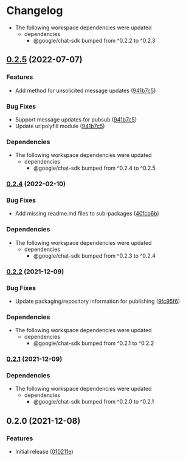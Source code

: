 # Changelog

* The following workspace dependencies were updated
  * dependencies
    * @google/chat-sdk bumped from ^0.2.2 to ^0.2.3

## [0.2.5](https://github.com/googleworkspace/chat-framework-nodejs/compare/chat-sdk-dialogflow-v0.2.4...chat-sdk-dialogflow-v0.2.5) (2022-07-07)


### Features

* Add method for unsolicited message updates ([941b7c5](https://github.com/googleworkspace/chat-framework-nodejs/commit/941b7c51723577896fbbc8c02c7e671a503070cc))


### Bug Fixes

* Support message updates for pubsub ([941b7c5](https://github.com/googleworkspace/chat-framework-nodejs/commit/941b7c51723577896fbbc8c02c7e671a503070cc))
* Update urlpolyfill module ([941b7c5](https://github.com/googleworkspace/chat-framework-nodejs/commit/941b7c51723577896fbbc8c02c7e671a503070cc))


### Dependencies

* The following workspace dependencies were updated
  * dependencies
    * @google/chat-sdk bumped from ^0.2.4 to ^0.2.5

### [0.2.4](https://www.github.com/googleworkspace/chat-framework-nodejs/compare/chat-sdk-dialogflow-v0.2.2...chat-sdk-dialogflow-v0.2.4) (2022-02-10)


### Bug Fixes

* Add missing readme.md files to sub-packages ([40fcb6b](https://www.github.com/googleworkspace/chat-framework-nodejs/commit/40fcb6b5790a43a1de59379a8e23a1329ce1702f))


### Dependencies

* The following workspace dependencies were updated
  * dependencies
    * @google/chat-sdk bumped from ^0.2.3 to ^0.2.4

### [0.2.2](https://www.github.com/googleworkspace/chat-framework-nodejs/compare/chat-sdk-dialogflow-v0.2.1...chat-sdk-dialogflow-v0.2.2) (2021-12-09)


### Bug Fixes

* Update packaging/repository information for publishing ([9fc95f6](https://www.github.com/googleworkspace/chat-framework-nodejs/commit/9fc95f64ccee061e18dbfe972c50d76281d64a72))


### Dependencies

* The following workspace dependencies were updated
  * dependencies
    * @google/chat-sdk bumped from ^0.2.1 to ^0.2.2

### [0.2.1](https://www.github.com/googleworkspace/chat-framework-nodejs/compare/chat-sdk-dialogflow-v0.2.0...chat-sdk-dialogflow-v0.2.1) (2021-12-09)


### Dependencies

* The following workspace dependencies were updated
  * dependencies
    * @google/chat-sdk bumped from ^0.2.0 to ^0.2.1

## 0.2.0 (2021-12-08)


### Features

* Initial release ([010211e](https://www.github.com/googleworkspace/chat-framework-nodejs/commit/010211e55bb7c2723cae37b4a9b564018bca4aed))
